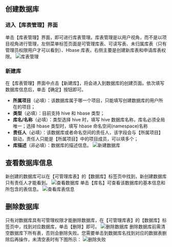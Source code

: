 ## 创建数据库
### 进入【库表管理】界面
单击【库表管理】界面，即可进行库表管理。库表管理是以用户视角，而不是以项目视角进行管理，左侧菜单标签页面是可管理库表、可读写表、未归属库表（只有管理员权限用户才可以看到）、Hbase 库表，右侧主要是创建新库表和申请库表权限。
![库表管理](http://imgcache.tce.fsphere.cn/static/mc.qcloudimg.com/static/img/8f3547ea00895872292d7a9b42e16464/image.png)
### 新建库
在【库表管理】界面中点击【新建库】，将会进入到数据库的创建页面。依次填写数据库信息后，单击【确定】按钮即可。
- **所属项目**（必填）：该数据库属于哪一个项目，只能填写创建数据库的用户所在的项目；
- **类型**（必填）：目前支持 hive 和 hbase 类型；
- **库名/名称**（必填）：类型选择 hive 时，填写 hive 数据库名称，库名必须全局唯一；选择 hbase 类型时，填写 hbase 命名空间(namespace)名称
- **责任人**（必填）：该数据库或者命名空间的责任人，该字段会与【所属项目】联动，责任人只能是【所属项目】中的项目成员，可以填多个；
- **库描述**（非必填）：数据库的描述信息。
![新建数据库](http://imgcache.tce.fsphere.cn/static/mc.qcloudimg.com/static/img/fec14865f5fd48cbea532bad927b4a59/image.png)
## 查看数据库信息
新创建的数据库可以在【可管理库表】的【数据库】标签页中找到，新创建数据库只有责任人才能看到。
![查看数据库](http://imgcache.tce.fsphere.cn/static/mc.qcloudimg.com/static/img/79530d038b400c35065c161322c21562/image.png)
单击【库名】可查看该数据库的基本信息和所包含的表信息。
![查看库表信息](http://imgcache.tce.fsphere.cn/static/mc.qcloudimg.com/static/img/ae46613030fac357050f63161c4c329c/image.png)

## 删除数据库
只有对数据库具有可管理权限才能删除数据库，在【可管理库表】的【数据库】标签页中，找到对应数据库，单击【删除】即可。
![删除数据库](http://imgcache.tce.fsphere.cn/static/mc.qcloudimg.com/static/img/083466d5b2e1617be809a2f466b7f4ba/image.png)
删除数据库前需清空数据库下所有表，否则会删除失败。您需要单击到数据库名找到对应的数据表删除后再操作，未清空表时有下图所示：
![删除失败](http://imgcache.tce.fsphere.cn/static/mc.qcloudimg.com/static/img/823d7138196ef5d74464a1d796a0379c/image.png)

